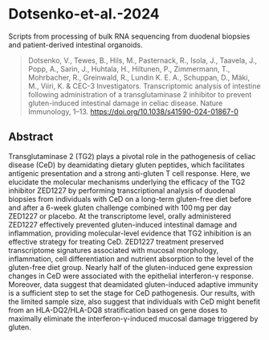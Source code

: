 # Dotsenko-et-al.-2024
Scripts from processing of bulk RNA sequencing from duodenal biopsies and patient-derived intestinal organoids. 

> Dotsenko, V., Tewes, B., Hils, M., Pasternack, R., Isola, J., Taavela, J., Popp, A., Sarin, J., Huhtala, H., Hiltunen, P., Zimmermann, T., Mohrbacher, R., Greinwald, R., Lundin K. E. A., Schuppan, D., Mäki, M., Viiri, K. & CEC-3 Investigators. Transcriptomic analysis of intestine following administration of a transglutaminase 2 inhibitor to prevent gluten-induced intestinal damage in celiac disease. Nature Immunology, 1–13. https://doi.org/10.1038/s41590-024-01867-0

## Abstract
Transglutaminase 2 (TG2) plays a pivotal role in the pathogenesis of celiac disease (CeD) by deamidating dietary gluten peptides, which facilitates antigenic presentation and a strong anti-gluten T cell response. Here, we elucidate the molecular mechanisms underlying the efficacy of the TG2 inhibitor ZED1227 by performing transcriptional analysis of duodenal biopsies from individuals with CeD on a long-term gluten-free diet before and after a 6-week gluten challenge combined with 100 mg per day ZED1227 or placebo. At the transcriptome level, orally administered ZED1227 effectively prevented gluten-induced intestinal damage and inflammation, providing molecular-level evidence that TG2 inhibition is an effective strategy for treating CeD. ZED1227 treatment preserved transcriptome signatures associated with mucosal morphology, inflammation, cell differentiation and nutrient absorption to the level of the gluten-free diet group. Nearly half of the gluten-induced gene expression changes in CeD were associated with the epithelial interferon-γ response. Moreover, data suggest that deamidated gluten-induced adaptive immunity is a sufficient step to set the stage for CeD pathogenesis. Our results, with the limited sample size, also suggest that individuals with CeD might benefit from an HLA-DQ2/HLA-DQ8 stratification based on gene doses to maximally eliminate the interferon-γ-induced mucosal damage triggered by gluten.
